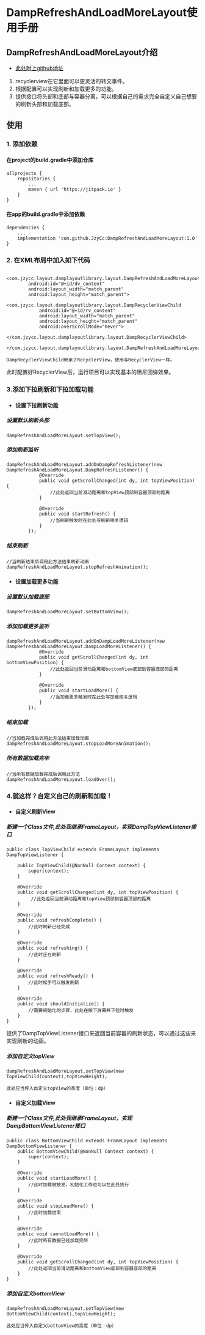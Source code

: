 # DampRefreshAndLoadMoreLayout使用手册
## DampRefreshAndLoadMoreLayout介绍
- [此处附上github地址](https://github.com/JzyCc/Android_Damp-Refresh-LoadMore_RecyclerView)
1. recyclerview在它里面可以更灵活的转交事件。
2. 根据配置可以实现刷新和加载更多的功能。
3. 提供接口将头部和底部与容器分离，可以根据自己的需求完全自定义自己想要的刷新头部和加载底部。

## 使用
### 1. 添加依赖
#### 在project的build.gradle中添加仓库

```
allprojects {
    repositories {
    	...
    	maven { url 'https://jitpack.io' }
    }
}
```
#### 在app的build.gradle中添加依赖

```
dependencies {
    ...
    implementation 'com.github.JzyCc:DampRefreshAndLoadMoreLayout:1.0'
}
```

### 2. 在XML布局中加入如下代码
```
    <com.jzycc.layout.damplayoutlibrary.layout.DampRefreshAndLoadMoreLayout
        android:id="@+id/dv_content"
        android:layout_width="match_parent"
        android:layout_height="match_parent">
        <com.jzycc.layout.damplayoutlibrary.layout.DampRecyclerViewChild
            android:id="@+id/rv_content"
            android:layout_width="match_parent"
            android:layout_height="match_parent"
            android:overScrollMode="never">
        </com.jzycc.layout.damplayoutlibrary.layout.DampRecyclerViewChild>
    </com.jzycc.layout.damplayoutlibrary.layout.DampRefreshAndLoadMoreLayout>

```

```
DampRecyclerViewChild继承了RecyclerView，使用与RecyclerView一样。
```
此时配置好RecyclerView后，运行项目可以实现基本的阻尼回弹效果。
### 3.添加下拉刷新和下拉加载功能

- #### 设置下拉刷新功能 

##### 设置默认刷新头部

```
dampRefreshAndLoadMoreLayout.setTopView();
```
##### 添加刷新监听

```
dampRefreshAndLoadMoreLayout.addOnDampRefreshListener(new DampRefreshAndLoadMoreLayout.DampRefreshListener() {
            @Override
            public void getScrollChanged(int dy, int topViewPosition) {
                //此处返回当前滑动距离和topView顶部到容器顶部的距离
            }

            @Override
            public void startRefresh() {
                //当刷新触发时在此处写刷新相关逻辑
            }
        });
```
##### 结束刷新

```
//当刷新结束后调用此方法结束刷新动画
dampRefreshAndLoadMoreLayout.stopRefreshAnimation();
```
- #### 设置加载更多功能
##### 设置默认加载底部

```
dampRefreshAndLoadMoreLayout.setBottomView();
```
##### 添加加载更多监听

```
dampRefreshAndLoadMoreLayout.addOnDampLoadMoreListener(new DampRefreshAndLoadMoreLayout.DampLoadMoreListener() {
            @Override
            public void getScrollChanged(int dy, int bottomViewPosition) {
                //此处返回当前滑动距离和bottomView底部到容器底部的距离
            }

            @Override
            public void startLoadMore() {
                //当加载更多触发时在此处写加载相关逻辑
            }
        });
```
##### 结束加载

```
//当加载完成后调用此方法结束加载动画
dampRefreshAndLoadMoreLayout.stopLoadMoreAnimation();
```
##### 所有数据加载完毕

```
//当所有数据加载完成后调用此方法
dampRefreshAndLoadMoreLayout.loadOver();
```
### 4.就这样？自定义自己的刷新和加载！
- #### 自定义刷新View
##### 新建一个Class文件,此处我继承FrameLayout，实现DampTopViewListener接口

```
public class TopViewChild extends FrameLayout implements DampTopViewListener {

    public TopViewChild(@NonNull Context context) {
        super(context);
    }

    @Override
    public void getScrollChanged(int dy, int topViewPosition) {
         //此处返回当前滑动距离和topView顶部到容器顶部的距离
    }

    @Override
    public void refreshComplete() {
        //此时刷新已经完成
    }

    @Override
    public void refreshing() {
        //此时正在刷新
    }

    @Override
    public void refreshReady() {
        //此时松手可以触发刷新
    }

    @Override
    public void shouldInitialize() {
        //需要初始化的步骤，此处在按下屏幕并下拉时触发
    }
}
```
提供了DampTopViewListener接口来返回当前容器的刷新状态，可以通过这些来实现刷新的动画。
##### 添加自定义topView
```
dampRefreshAndLoadMoreLayout.setTopView(new TopViewChild(context),topViewHeight);
```

```
此处应当传入自定义topView的高度（单位：dp）
```
- #### 自定义加载View
##### 新建一个Class文件,此处我继承FrameLayout，实现DampBottomViewListener接口

```
public class BottomViewChild extends FrameLayout implements DampBottomViewListener {
    public BottomViewChild(@NonNull Context context) {
        super(context);
    }

    @Override
    public void startLoadMore() {
        //此时加载被触发，初始化工作也可以在此处执行
    }

    @Override
    public void stopLoadMore() {
        //此时加载结束
    }

    @Override
    public void cannotLoadMore() {
        //此时所有数据已经加载完毕
    }

    @Override
    public void getScrollChanged(int dy, int topViewPosition) {
        //此处返回当前滑动距离和bottomView底部到容器底部的距离
    }
}
```
##### 添加自定义bottomView
```
dampRefreshAndLoadMoreLayout.setTopView(new BottomViewChild(context),topViewHeight);
```
```
此处应当传入自定义bottomView的高度（单位：dp）
```
